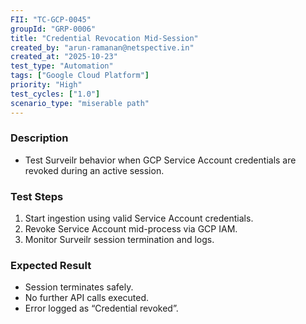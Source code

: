 ```yaml
---
FII: "TC-GCP-0045"
groupId: "GRP-0006"
title: "Credential Revocation Mid-Session"
created_by: "arun-ramanan@netspective.in"
created_at: "2025-10-23"
test_type: "Automation"
tags: ["Google Cloud Platform"]
priority: "High"
test_cycles: ["1.0"]
scenario_type: "miserable path"
---
```

### Description
- Test Surveilr behavior when GCP Service Account credentials are revoked during an active session.

### Test Steps
1. Start ingestion using valid Service Account credentials.  
2. Revoke Service Account mid-process via GCP IAM.  
3. Monitor Surveilr session termination and logs.

### Expected Result
- Session terminates safely.  
- No further API calls executed.  
- Error logged as “Credential revoked”.
